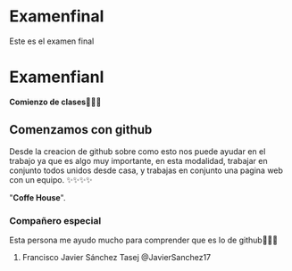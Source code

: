 # Examenfinal
Este es el examen final 
# Examenfianl
 **Comienzo de clases🥰🥰🥳** 




## Comenzamos con github

Desde la creacion de github sobre como esto nos puede ayudar en el trabajo ya que es algo muy importante, en esta modalidad, trabajar en conjunto todos unidos desde casa, y trabajas en conjunto una pagina web con un equipo. ✨✨✨✨

"**Coffe House**".
### Compañero especial
Esta persona me ayudo mucho para comprender que es lo de github👀👀👀 

1. Francisco Javier Sánchez Tasej @JavierSanchez17 

